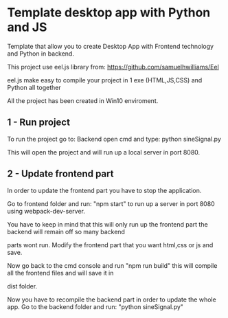 # Template desktop app with Python and JS

Template that allow you to create Desktop App with Frontend technology and Python in backend.

This project use eel.js library from: https://github.com/samuelhwilliams/Eel

eel.js make easy to compile your project in 1 exe (HTML,JS,CSS) and Python all together

All the project has been created in Win10 enviroment.

## 1 - Run project

To run the project go to: Backend open cmd and type: python sineSignal.py

This will open the project and will run up a local server in port 8080.

## 2 - Update frontend part

In order to update the frontend part you have to stop the application.

Go to frontend folder and run: "npm start" to run up a server in port 8080 using webpack-dev-server.

You have to keep in mind that this will only run up the frontend part the backend will remain off so many backend

parts wont run. Modify the frontend part that you want html,css or js and save.

Now go back to the cmd console and run "npm run build" this will compile all the frontend files and will save it in

dist folder.

Now you have to recompile the backend part in order to update the whole app. Go to the backend folder and run: "python sineSignal.py"
